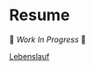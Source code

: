 # Resume

🚧 _Work In Progress_ 🚧

[Lebenslauf][cv]


[cv]: cv.md
[team]: https://github.com/smolkov/resume#cv
